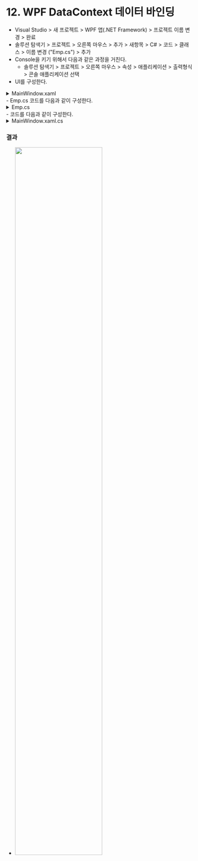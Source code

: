# 12. WPF DataContext 데이터 바인딩

- Visual Studio > 새 프로젝트 > WPF 앱(.NET Framework) > 프로젝트 이름 변경 > 완료
- 솔루션 탐색기 > 프로젝트 > 오른쪽 마우스 > 추가 > 새항목 > C# > 코드 > 클래스 > 이름 변경 ("Emp.cs") > 추가
- Console을 키기 위해서 다음과 같은 과정을 거친다.
  - 솔루션 탐색기 > 프로젝트 > 오른쪽 마우스 > 속성 > 애플리케이션 > 출력형식 > 콘솔 애플리케이션 선택
- UI를 구성한다.
<details><summary>MainWindow.xaml</summary>

```xml
<Window x:Class="_12.wpfDataContext_DataBinding.MainWindow"
        xmlns="http://schemas.microsoft.com/winfx/2006/xaml/presentation"
        xmlns:x="http://schemas.microsoft.com/winfx/2006/xaml"
        xmlns:d="http://schemas.microsoft.com/expression/blend/2008"
        xmlns:mc="http://schemas.openxmlformats.org/markup-compatibility/2006"
        xmlns:local="clr-namespace:_12.wpfDataContext_DataBinding"
        mc:Ignorable="d"
        Title="MainWindow" Height="133" Width="276">
    <Grid x:Name="Grid1">
        <Grid.RowDefinitions>
            <RowDefinition Height="Auto"/>
            <RowDefinition Height="Auto"/>
            <RowDefinition Height="Auto"/>
        </Grid.RowDefinitions>
        <Grid.ColumnDefinitions>
            <ColumnDefinition Width="Auto"/>
            <ColumnDefinition Width="*"/>
        </Grid.ColumnDefinitions>
        <TextBlock Grid.Column="0" Grid.Row="0">Name :</TextBlock>
        <TextBlock Grid.Column="0" Grid.Row="1">City :</TextBlock>
        <TextBox x:Name="TextBox1" Grid.Column="1" Grid.Row="0" Text="{Binding Path=Ename}"></TextBox>
        <!--Target, Source : Ename-->
        <TextBox x:Name="TextBox2" Grid.Column="1" Grid.Row="1" Text="{Binding Path=City}"></TextBox>
        <!--Target, Source : City-->
        <Button Grid.Column="1" Grid.Row="2" Name="button1" Click="button1_Click">Control to Context</Button>
    </Grid>
</Window>
```
</details>
- Emp.cs 코드를 다음과 같이 구성한다.
<details><summary>Emp.cs</summary>

```cs
namespace _12.wpfDataContext_DataBinding
{
    internal class Emp
    {
        public string Ename { get; set; }
        public string City { get; set; }
    }
}
```
</details>
- 코드를 다음과 같이 구성한다.
<details><summary>MainWindow.xaml.cs</summary>

```cs
namespace _12.wpfDataContext_DataBinding
{
    /// <summary>
    /// MainWindow.xaml에 대한 상호 작용 논리
    /// </summary>
    public partial class MainWindow : Window
    {
        public MainWindow()
        {
            InitializeComponent();

            Emp e = new Emp()
            {
                Ename = "홍길동",
                City = "서울"
            };
            this.DataContext = e; // DataContext로 Emp e 지정
        }

        private void button1_Click(object sender, RoutedEventArgs e)
        {
            Emp emp = this.DataContext as Emp;
            Console.WriteLine(emp.Ename);
            Console.WriteLine(emp.City);
        }
    }
}

```
</details>

### 결과

- <img src="https://user-images.githubusercontent.com/66783849/190460027-56501423-b654-44f0-9d91-7bdeb5f5ee30.png" width="70%">
